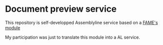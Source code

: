 # Document preview service
This repository is self-developped Assemblyline service based on a [FAME's module](https://github.com/certsocietegenerale/fame_modules/tree/master/processing/document_preview)

My participation was just to translate this module into a AL service.